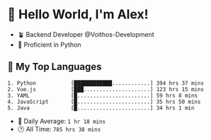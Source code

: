 # 👋 Hello World, I'm Alex!

- 🪴 Backend Developer @Voithos-Development
- 🐍 Proficient in Python

## 💚 My Top Languages
```
1. Python           [████████████............] 394 hrs 37 mins
2. Vue.js           [███.....................] 123 hrs 15 mins
3. YAML             [█.......................] 59 hrs 8 mins
4. JavaScript       [█.......................] 35 hrs 50 mins
5. Java             [█.......................] 34 hrs 1 min
```
- 💪 Daily Average: `1 hr 18 mins`
- 🕑 All Time: `785 hrs 38 mins`